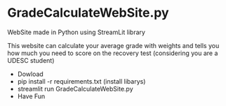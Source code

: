 # GradeCalculateWebSite.py
WebSite made in Python using StreamLit library

This website can calculate your average grade with weights and tells you how much you need to score on the recovery test (considering you are a UDESC student)

- Dowload
- pip install -r requirements.txt (install libarys)
- streamlit run GradeCalculateWebSite.py
- Have Fun
